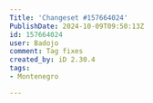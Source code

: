 ```yaml
---
Title: 'Changeset #157664024'
PublishDate: 2024-10-09T09:50:13Z
id: 157664024
user: Badojo
comment: Tag fixes
created_by: iD 2.30.4
tags:
- Montenegro

---
```

